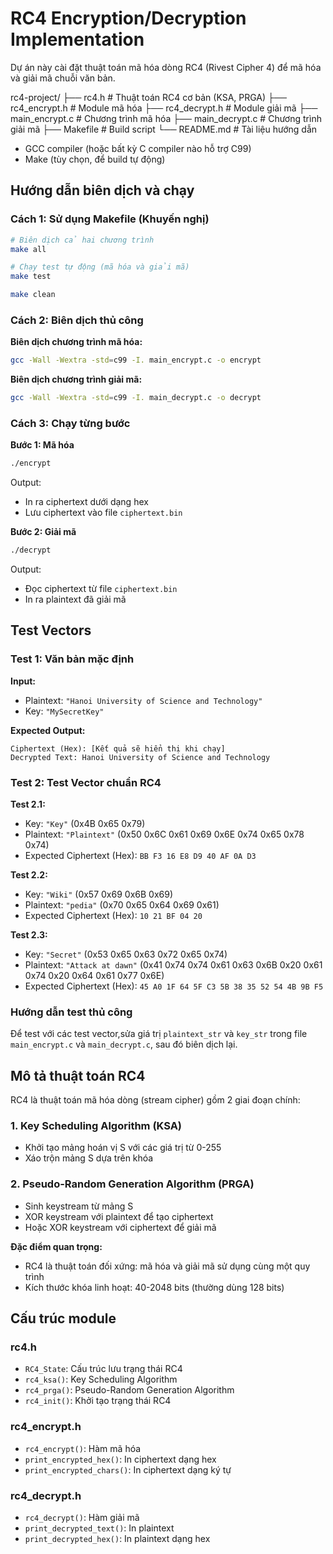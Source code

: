 # RC4 Encryption/Decryption Implementation

Dự án này cài đặt thuật toán mã hóa dòng RC4 (Rivest Cipher 4) để mã hóa và giải mã chuỗi văn bản.

rc4-project/
├── rc4.h              # Thuật toán RC4 cơ bản (KSA, PRGA)
├── rc4_encrypt.h      # Module mã hóa
├── rc4_decrypt.h      # Module giải mã
├── main_encrypt.c     # Chương trình mã hóa
├── main_decrypt.c     # Chương trình giải mã
├── Makefile           # Build script
└── README.md          # Tài liệu hướng dẫn


- GCC compiler (hoặc bất kỳ C compiler nào hỗ trợ C99)
- Make (tùy chọn, để build tự động)

##  Hướng dẫn biên dịch và chạy

### Cách 1: Sử dụng Makefile (Khuyến nghị)

```bash
# Biên dịch cả hai chương trình
make all

# Chạy test tự động (mã hóa và giải mã)
make test

make clean
```

### Cách 2: Biên dịch thủ công

**Biên dịch chương trình mã hóa:**
```bash
gcc -Wall -Wextra -std=c99 -I. main_encrypt.c -o encrypt
```

**Biên dịch chương trình giải mã:**
```bash
gcc -Wall -Wextra -std=c99 -I. main_decrypt.c -o decrypt
```

### Cách 3: Chạy từng bước

**Bước 1: Mã hóa**
```bash
./encrypt
```
Output:
- In ra ciphertext dưới dạng hex
- Lưu ciphertext vào file `ciphertext.bin`

**Bước 2: Giải mã**
```bash
./decrypt
```
Output:
- Đọc ciphertext từ file `ciphertext.bin`
- In ra plaintext đã giải mã

## Test Vectors

### Test 1: Văn bản mặc định
**Input:**
- Plaintext: `"Hanoi University of Science and Technology"`
- Key: `"MySecretKey"`

**Expected Output:**
```
Ciphertext (Hex): [Kết quả sẽ hiển thị khi chạy]
Decrypted Text: Hanoi University of Science and Technology
```

### Test 2: Test Vector chuẩn RC4

**Test 2.1:**
- Key: `"Key"` (0x4B 0x65 0x79)
- Plaintext: `"Plaintext"` (0x50 0x6C 0x61 0x69 0x6E 0x74 0x65 0x78 0x74)
- Expected Ciphertext (Hex): `BB F3 16 E8 D9 40 AF 0A D3`

**Test 2.2:**
- Key: `"Wiki"` (0x57 0x69 0x6B 0x69)
- Plaintext: `"pedia"` (0x70 0x65 0x64 0x69 0x61)
- Expected Ciphertext (Hex): `10 21 BF 04 20`

**Test 2.3:**
- Key: `"Secret"` (0x53 0x65 0x63 0x72 0x65 0x74)
- Plaintext: `"Attack at dawn"` (0x41 0x74 0x74 0x61 0x63 0x6B 0x20 0x61 0x74 0x20 0x64 0x61 0x77 0x6E)
- Expected Ciphertext (Hex): `45 A0 1F 64 5F C3 5B 38 35 52 54 4B 9B F5`

### Hướng dẫn test thủ công

Để test với các test vector,sửa giá trị `plaintext_str` và `key_str` trong file `main_encrypt.c` và `main_decrypt.c`, sau đó biên dịch lại.

##  Mô tả thuật toán RC4

RC4 là thuật toán mã hóa dòng (stream cipher) gồm 2 giai đoạn chính:

### 1. Key Scheduling Algorithm (KSA)
- Khởi tạo mảng hoán vị S với các giá trị từ 0-255
- Xáo trộn mảng S dựa trên khóa

### 2. Pseudo-Random Generation Algorithm (PRGA)
- Sinh keystream từ mảng S
- XOR keystream với plaintext để tạo ciphertext
- Hoặc XOR keystream với ciphertext để giải mã

**Đặc điểm quan trọng:**
- RC4 là thuật toán đối xứng: mã hóa và giải mã sử dụng cùng một quy trình
- Kích thước khóa linh hoạt: 40-2048 bits (thường dùng 128 bits)

##  Cấu trúc module

### rc4.h
- `RC4_State`: Cấu trúc lưu trạng thái RC4
- `rc4_ksa()`: Key Scheduling Algorithm
- `rc4_prga()`: Pseudo-Random Generation Algorithm
- `rc4_init()`: Khởi tạo trạng thái RC4

### rc4_encrypt.h
- `rc4_encrypt()`: Hàm mã hóa
- `print_encrypted_hex()`: In ciphertext dạng hex
- `print_encrypted_chars()`: In ciphertext dạng ký tự

### rc4_decrypt.h
- `rc4_decrypt()`: Hàm giải mã
- `print_decrypted_text()`: In plaintext
- `print_decrypted_hex()`: In plaintext dạng hex
